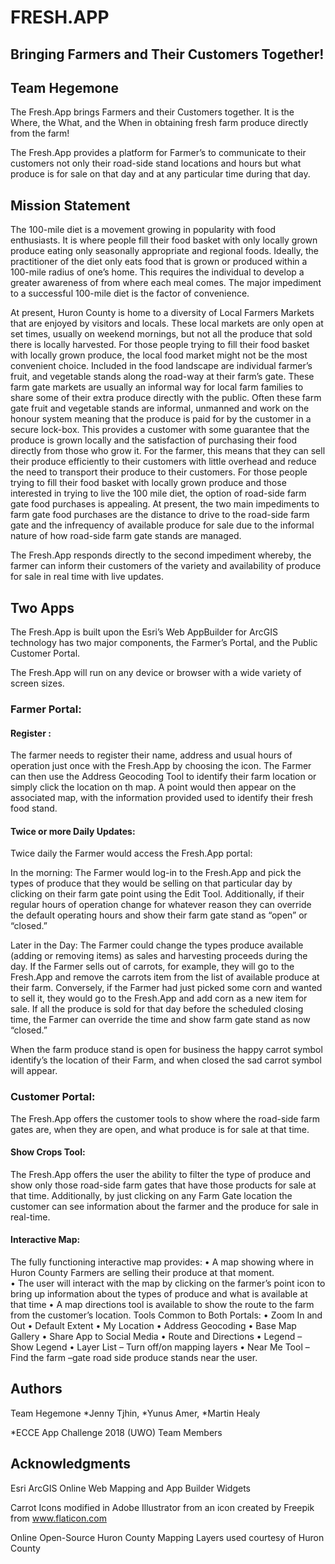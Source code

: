 # FRESH.APP
## Bringing Farmers and Their Customers Together!
## Team Hegemone

The Fresh.App brings Farmers and their Customers together. It is the Where, the What, and the When in obtaining fresh farm produce directly from the farm!

The Fresh.App provides a platform for Farmer’s to communicate to their customers not only their road-side stand locations and hours but what produce is for sale on that day and at any particular time during that day.


## Mission Statement

The 100-mile diet is a movement growing in popularity with food enthusiasts. It is where people fill their food basket with only locally grown produce eating only seasonally appropriate and regional foods. Ideally, the practitioner of the diet only eats food that is grown or produced within a 100-mile radius of one’s home. This requires the individual to develop a greater awareness of from where each meal comes.  The major impediment to a successful 100-mile diet is the factor of convenience.

At present, Huron County is home to a diversity of Local Farmers Markets that are enjoyed by visitors and locals. These local markets are only open at set times, usually on weekend mornings, but not all the produce that sold there is locally harvested. For those people trying to fill their food basket with locally grown produce, the local food market might not be the most convenient choice. 
Included in the food landscape are individual farmer’s fruit, and vegetable stands along the road-way at their farm’s gate. These farm gate markets are usually an informal way for local farm families to share some of their extra produce directly with the public.  Often these farm gate fruit and vegetable stands are informal, unmanned and work on the honour system meaning that the produce is paid for by the customer in a secure lock-box.  This provides a customer with some guarantee that the produce is grown locally and the satisfaction of purchasing their food directly from those who grow it. For the farmer, this means that they can sell their produce efficiently to their customers with little overhead and reduce the need to transport their produce to their customers. For those people trying to fill their food basket with locally grown produce and those interested in trying to live the 100 mile diet, the option of road-side farm gate food purchases is appealing. At present, the two main impediments to farm gate food purchases are the distance to drive to the road-side farm gate and the infrequency of available produce for sale due to the informal nature of how road-side farm gate stands are managed. 

The Fresh.App responds directly to the second impediment whereby, the farmer can inform their customers of the variety and availability of produce for sale in real time with live updates.

## Two Apps
The Fresh.App is built upon the Esri’s Web AppBuilder for ArcGIS technology has two major components, the Farmer’s Portal, and the Public Customer Portal.

The Fresh.App will run on any device or browser with a wide variety of screen sizes.

### Farmer Portal:

#### Register :

The farmer needs to register their name, address and usual hours of operation just once with the Fresh.App by choosing the   icon. The Farmer can then use the Address Geocoding Tool to identify their farm location or simply click the location on th map. A point would then appear on the associated map, with the information provided used to identify their fresh food stand.

#### Twice or more Daily Updates:

Twice daily the Farmer would access the Fresh.App portal:

In the morning:  The Farmer would log-in to the Fresh.App and pick the types of produce that they would be selling on that particular day by clicking on their farm gate point using the Edit  Tool. Additionally, if their regular hours of operation change for whatever reason they can override the default operating hours and show their farm gate stand as “open” or “closed.”

Later in the Day:  The Farmer could change the types produce available (adding or removing items) as sales and harvesting proceeds during the day. If the Farmer sells out of carrots, for example, they will go to the Fresh.App and remove the carrots item from the list of available produce at their farm. Conversely, if the Farmer had just picked some corn and wanted to sell it, they would go to the Fresh.App and add corn as a new item for sale. If all the produce is sold for that day before the scheduled closing time, the Farmer can override the time and show farm gate stand as now “closed.”

When the farm produce stand is open for business the happy carrot symbol identify’s the location of their Farm, and when closed the   sad carrot symbol will appear.

### Customer Portal:
The Fresh.App offers the customer tools to show where the road-side farm gates are, when they are open, and what produce is for sale at that time. 

#### Show Crops Tool:
The Fresh.App offers the user the ability to filter the type of produce and show only those road-side farm gates that have those products for sale at that time. Additionally, by just clicking on any Farm Gate location the customer can see information about the farmer and the produce for sale in real-time.

#### Interactive Map:
The fully functioning interactive map provides:
•	A map showing where in Huron County Farmers are selling their produce at that moment.  
•	The user will interact with the map by clicking on the farmer’s point icon to bring up information about the types of produce and what is available at that time
•	A map directions tool is available to show the route to the farm from the customer’s location.
Tools Common to Both Portals:
•	Zoom In and Out 
•	Default Extent
•	My Location
•	Address Geocoding
•	Base Map Gallery
•	Share App to Social Media
•	Route and Directions
•	Legend – Show Legend
•	Layer List – Turn off/on mapping layers
•	Near Me Tool – Find the farm –gate road side produce stands near the user.


## Authors
Team Hegemone
*Jenny Tjhin,
*Yunus Amer,
*Martin Healy

*ECCE App Challenge 2018 (UWO) Team Members

## Acknowledgments
Esri ArcGIS Online Web Mapping and App Builder Widgets

Carrot Icons modified in Adobe Illustrator from an icon created by Freepik from www.flaticon.com

Online Open-Source Huron County Mapping Layers used courtesy of Huron County


